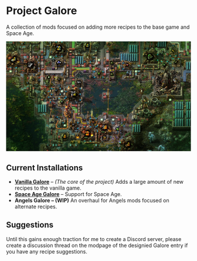 # Project Galore

A collection of mods focused on adding more recipes to the base game and Space Age.

![gleba](media/gleba_galore.png)

## Current Installations

-   **[Vanilla Galore](https://mods.factorio.com/mod/vanilla_galore_continued)** – _(The core of the project)_ Adds a large amount of new recipes to the vanilla game.
-   **[Space Age Galore](https://mods.factorio.com/mod/space_age_galore)** – Support for Space Age.
-   **Angels Galore – (WIP)** An overhaul for Angels mods focused on alternate recipes.

## Suggestions

Until this gains enough traction for me to create a Discord server, please create a discussion thread on the modpage of the designied Galore entry if you have any recipe suggestions.
